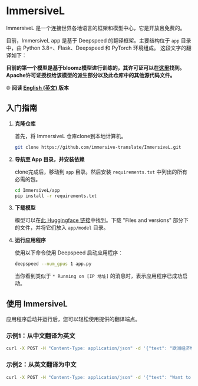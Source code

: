 # ImmersiveL

ImmersiveL 是一个连接世界各地语言的框架和模型中心，它是开放且免费的。

目前，ImmersiveL app 是基于 Deepspeed 的翻译框架。主要结构位于 `app` 目录中，由 Python 3.8+、Flask、Deepspeed 和 PyTorch 环境组成。
这段文字的翻译如下：

**目前的第一个模型是基于bloomz模型进行训练的，其许可证可以在[这里](https://bigscience.huggingface.co/blog/the-bigscience-rail-license)找到。Apache许可证授权给该模型的派生部分以及此仓库中的其他源代码文件。**

🌐 **阅读 [English (英文)](README.md) 版本**

## 入门指南

1. **克隆仓库**

   首先，将 ImmersiveL 仓库clone到本地计算机。

   ```bash
   git clone https://github.com/immersive-translate/ImmersiveL.git
   ```

2. **导航至 App 目录，并安装依赖**

   clone完成后，移动到 `app` 目录。然后安装 `requirements.txt` 中列出的所有必需的包。

   ```bash
   cd ImmersiveL/app
   pip install -r requirements.txt
   ```

3. **下载模型**

   模型可以在[此 Huggingface 链接](https://huggingface.co/funstoryai/immersiveL-exp/tree/main)中找到。下载 "Files and versions" 部分下的文件，并将它们放入 `app/model` 目录。

4. **运行应用程序**

   使用以下命令使用 Deepspeed 启动应用程序：

   ```bash
   deepspeed --num_gpus 1 app.py
   ```

   当你看到类似于 `* Running on [IP 地址]` 的消息时，表示应用程序已成功启动。

## 使用 ImmersiveL

应用程序启动并运行后，您可以轻松使用提供的翻译端点。

### 示例1：从中文翻译为英文

```bash
curl -X POST -H "Content-Type: application/json" -d '{"text": "欧洲经济增长仍面临较大挑战", "task": "zh2en"}' http://localhost:7000/translate
```

### 示例2：从英文翻译为中文

```bash
curl -X POST -H "Content-Type: application/json" -d '{"text": "Want to live longer? Play with your grandkids. It’s good for them, too.", "task": "en2zh"}' http://localhost:7000/translate
```
